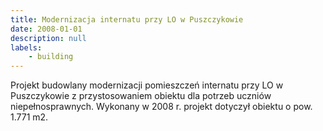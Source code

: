 ```yaml
---
title: Modernizacja internatu przy LO w Puszczykowie
date: 2008-01-01
description: null
labels:
    - building
---
```


Projekt budowlany modernizacji pomieszczeń internatu przy LO w Puszczykowie z przystosowaniem obiektu dla potrzeb uczniów niepełnosprawnych.
Wykonany w 2008 r. projekt dotyczył obiektu o pow. 1.771 m2.
